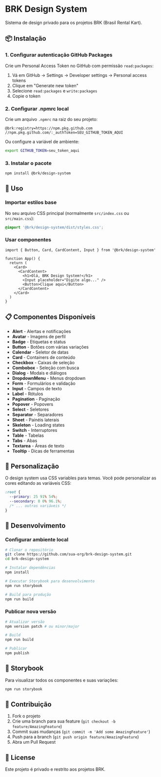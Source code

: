 # BRK Design System

Sistema de design privado para os projetos BRK (Brasil Rental Kart).

## 📦 Instalação

### 1. Configurar autenticação GitHub Packages

Crie um Personal Access Token no GitHub com permissão `read:packages`:
1. Vá em GitHub → Settings → Developer settings → Personal access tokens
2. Clique em "Generate new token"
3. Selecione `read:packages` e `write:packages`
4. Copie o token

### 2. Configurar .npmrc local

Crie um arquivo `.npmrc` na raiz do seu projeto:

```
@brk:registry=https://npm.pkg.github.com
//npm.pkg.github.com/:_authToken=SEU_GITHUB_TOKEN_AQUI
```

Ou configure a variável de ambiente:
```bash
export GITHUB_TOKEN=seu_token_aqui
```

### 3. Instalar o pacote

```bash
npm install @brk/design-system
```

## 🚀 Uso

### Importar estilos base

No seu arquivo CSS principal (normalmente `src/index.css` ou `src/main.css`):

```css
@import '@brk/design-system/dist/styles.css';
```

### Usar componentes

```tsx
import { Button, Card, CardContent, Input } from '@brk/design-system'

function App() {
  return (
    <Card>
      <CardContent>
        <h1>Olá, BRK Design System!</h1>
        <Input placeholder="Digite algo..." />
        <Button>Clique aqui</Button>
      </CardContent>
    </Card>
  )
}
```

## 📋 Componentes Disponíveis

- **Alert** - Alertas e notificações
- **Avatar** - Imagens de perfil
- **Badge** - Etiquetas e status
- **Button** - Botões com várias variações
- **Calendar** - Seletor de datas
- **Card** - Containers de conteúdo
- **Checkbox** - Caixas de seleção
- **Combobox** - Seleção com busca
- **Dialog** - Modais e diálogos
- **DropdownMenu** - Menus dropdown
- **Form** - Formulários e validação
- **Input** - Campos de texto
- **Label** - Rótulos
- **Pagination** - Paginação
- **Popover** - Popovers
- **Select** - Seletores
- **Separator** - Separadores
- **Sheet** - Painéis laterais
- **Skeleton** - Loading states
- **Switch** - Interruptores
- **Table** - Tabelas
- **Tabs** - Abas
- **Textarea** - Áreas de texto
- **Tooltip** - Dicas de ferramentas

## 🎨 Personalização

O design system usa CSS variables para temas. Você pode personalizar as cores editando as variáveis CSS:

```css
:root {
  --primary: 25 91% 54%;
  --secondary: 0 0% 96.1%;
  /* ... outras variáveis */
}
```

## 🔧 Desenvolvimento

### Configurar ambiente local

```bash
# Clonar o repositório
git clone https://github.com/sua-org/brk-design-system.git
cd brk-design-system

# Instalar dependências
npm install

# Executar Storybook para desenvolvimento
npm run storybook

# Build para produção
npm run build
```

### Publicar nova versão

```bash
# Atualizar versão
npm version patch # ou minor/major

# Build
npm run build

# Publicar
npm publish
```

## 📖 Storybook

Para visualizar todos os componentes e suas variações:

```bash
npm run storybook
```

## 🤝 Contribuição

1. Fork o projeto
2. Crie uma branch para sua feature (`git checkout -b feature/AmazingFeature`)
3. Commit suas mudanças (`git commit -m 'Add some AmazingFeature'`)
4. Push para a branch (`git push origin feature/AmazingFeature`)
5. Abra um Pull Request

## 📝 License

Este projeto é privado e restrito aos projetos BRK.